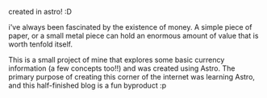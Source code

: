 created in astro! :D

i've always been fascinated by the existence of money.
A simple piece of paper, or a small metal piece can hold an enormous amount of value that is worth tenfold itself.


This is a small project of mine that explores some basic currency information (a few concepts too!!) and was created using Astro.
The primary purpose of creating this corner of the internet was learning Astro, and this half-finished blog is a fun byproduct :p
